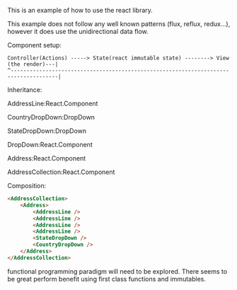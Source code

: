 This is an example of how to use the react library.

This example does not follow any well known patterns (flux, reflux, redux...),
however it does use the unidirectional data flow.

Component setup:

````
Controller(Actions) -----> State(react immutable state) --------> View (the render)---|
^-------------------------------------------------------------------------------------|
````

Inheritance:

AddressLine:React.Component

CountryDropDown:DropDown

StateDropDown:DropDown

DropDown:React.Component

Address:React.Component

AddressCollection:React.Component

Composition:
```html
<AddressCollection>
    <Address>
        <AddressLine />
        <AddressLine />
        <AddressLine />
        <AddressLine />
        <StateDropDown />
        <CountryDropDown />
    </Address>
</AddressCollection>
```

functional programming paradigm will need to be explored. There seems to be great perform benefit using
first class functions and immutables.
